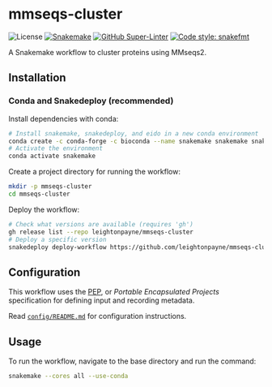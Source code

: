 # mmseqs-cluster

![License](https://img.shields.io/badge/License-MIT-blue.svg)
[![Snakemake](https://img.shields.io/badge/snakemake-7.19.1-brightgreen.svg?style=flat)](https://snakemake.readthedocs.io)
[![GitHub Super-Linter](https://github.com/leightonpayne/mmseqs-cluster/workflows/Lint%20Code%20Base/badge.svg)](https://github.com/marketplace/actions/super-linter)
[![Code style: snakefmt](https://img.shields.io/badge/code%20style-snakefmt-000000.svg)](https://github.com/snakemake/snakefmt)

A Snakemake workflow to cluster proteins using MMseqs2.

## Installation

### Conda and Snakedeploy (recommended)

Install dependencies with conda:

```bash
# Install snakemake, snakedeploy, and eido in a new conda environment
conda create -c conda-forge -c bioconda --name snakemake snakemake snakedeploy eido
# Activate the environment
conda activate snakemake
```

Create a project directory for running the workflow:

```bash
mkdir -p mmseqs-cluster
cd mmseqs-cluster
```

Deploy the workflow:

```bash
# Check what versions are available (requires 'gh')
gh release list --repo leightonpayne/mmseqs-cluster
# Deploy a specific version
snakedeploy deploy-workflow https://github.com/leightonpayne/mmseqs-cluster . --tag v1.0.0
```

## Configuration

This workflow uses the [PEP](https://pep.databio.org/en/latest/), or *Portable Encapsulated Projects* specification for defining input and recording metadata.

Read [`config/README.md`](https://github.com/leightonpayne/mmseqs-cluster/tree/master/config/README.md) for configuration instructions.

## Usage

To run the workflow, navigate to the base directory and run the command:

```bash
snakemake --cores all --use-conda
```

